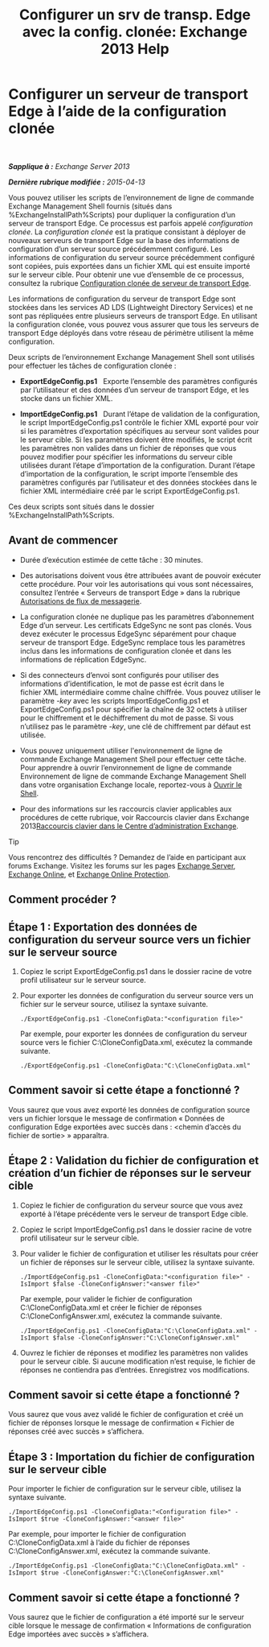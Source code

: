 ﻿---
title: 'Configurer un srv de transp. Edge avec la config. clonée: Exchange 2013 Help'
TOCTitle: Configurer un serveur de transport Edge à l’aide de la configuration clonée
ms:assetid: 0bbc83e3-e5e8-4480-a8a6-15f035360856
ms:mtpsurl: https://technet.microsoft.com/fr-fr/library/Aa996008(v=EXCHG.150)
ms:contentKeyID: 61180532
ms.date: 05/23/2018
mtps_version: v=EXCHG.150
ms.translationtype: MT
---

# Configurer un serveur de transport Edge à l’aide de la configuration clonée

 

_**Sapplique à :** Exchange Server 2013_

_**Dernière rubrique modifiée :** 2015-04-13_

Vous pouvez utiliser les scripts de l’environnement de ligne de commande Exchange Management Shell fournis (situés dans %ExchangeInstallPath%Scripts) pour dupliquer la configuration d’un serveur de transport Edge. Ce processus est parfois appelé *configuration clonée*. La *configuration clonée* est la pratique consistant à déployer de nouveaux serveurs de transport Edge sur la base des informations de configuration d’un serveur source précédemment configuré. Les informations de configuration du serveur source précédemment configuré sont copiées, puis exportées dans un fichier XML qui est ensuite importé sur le serveur cible. Pour obtenir une vue d’ensemble de ce processus, consultez la rubrique [Configuration clonée de serveur de transport Edge](edge-transport-server-cloned-configuration-exchange-2013-help.md).

Les informations de configuration du serveur de transport Edge sont stockées dans les services AD LDS (Lightweight Directory Services) et ne sont pas répliquées entre plusieurs serveurs de transport Edge. En utilisant la configuration clonée, vous pouvez vous assurer que tous les serveurs de transport Edge déployés dans votre réseau de périmètre utilisent la même configuration.

Deux scripts de l’environnement Exchange Management Shell sont utilisés pour effectuer les tâches de configuration clonée :

  - **ExportEdgeConfig.ps1**   Exporte l’ensemble des paramètres configurés par l’utilisateur et des données d’un serveur de transport Edge, et les stocke dans un fichier XML.

  - **ImportEdgeConfig.ps1**   Durant l’étape de validation de la configuration, le script ImportEdgeConfig.ps1 contrôle le fichier XML exporté pour voir si les paramètres d’exportation spécifiques au serveur sont valides pour le serveur cible. Si les paramètres doivent être modifiés, le script écrit les paramètres non valides dans un fichier de réponses que vous pouvez modifier pour spécifier les informations du serveur cible utilisées durant l’étape d’importation de la configuration. Durant l’étape d’importation de la configuration, le script importe l’ensemble des paramètres configurés par l’utilisateur et des données stockées dans le fichier XML intermédiaire créé par le script ExportEdgeConfig.ps1.

Ces deux scripts sont situés dans le dossier %ExchangeInstallPath%Scripts.

## Avant de commencer

  - Durée d’exécution estimée de cette tâche : 30 minutes.

  - Des autorisations doivent vous être attribuées avant de pouvoir exécuter cette procédure. Pour voir les autorisations qui vous sont nécessaires, consultez l’entrée « Serveurs de transport Edge » dans la rubrique [Autorisations de flux de messagerie](mail-flow-permissions-exchange-2013-help.md).

  - La configuration clonée ne duplique pas les paramètres d’abonnement Edge d’un serveur. Les certificats EdgeSync ne sont pas clonés. Vous devez exécuter le processus EdgeSync séparément pour chaque serveur de transport Edge. EdgeSync remplace tous les paramètres inclus dans les informations de configuration clonée et dans les informations de réplication EdgeSync.

  - Si des connecteurs d’envoi sont configurés pour utiliser des informations d’identification, le mot de passe est écrit dans le fichier XML intermédiaire comme chaîne chiffrée. Vous pouvez utiliser le paramètre *-key* avec les scripts ImportEdgeConfig.ps1 et ExportEdgeConfig.ps1 pour spécifier la chaîne de 32 octets à utiliser pour le chiffrement et le déchiffrement du mot de passe. Si vous n’utilisez pas le paramètre *-key*, une clé de chiffrement par défaut est utilisée.

  - Vous pouvez uniquement utiliser l'environnement de ligne de commande Exchange Management Shell pour effectuer cette tâche. Pour apprendre à ouvrir l’environnement de ligne de commande Environnement de ligne de commande Exchange Management Shell dans votre organisation Exchange locale, reportez-vous à [Ouvrir le Shell](https://technet.microsoft.com/fr-fr/library/dd638134\(v=exchg.150\)).

  - Pour des informations sur les raccourcis clavier applicables aux procédures de cette rubrique, voir Raccourcis clavier dans Exchange 2013[Raccourcis clavier dans le Centre d’administration Exchange](keyboard-shortcuts-in-the-exchange-admin-center-exchange-online-protection-help.md).

> [!TIP]
> Vous rencontrez des difficultés ? Demandez de l’aide en participant aux forums Exchange. Visitez les forums sur les pages <a href="https://go.microsoft.com/fwlink/p/?linkid=60612">Exchange Server</a>, <a href="https://go.microsoft.com/fwlink/p/?linkid=267542">Exchange Online</a>, et <a href="https://go.microsoft.com/fwlink/p/?linkid=285351">Exchange Online Protection</a>.


## Comment procéder ?

## Étape 1 : Exportation des données de configuration du serveur source vers un fichier sur le serveur source

1.  Copiez le script ExportEdgeConfig.ps1 dans le dossier racine de votre profil utilisateur sur le serveur source.

2.  Pour exporter les données de configuration du serveur source vers un fichier sur le serveur source, utilisez la syntaxe suivante.
    
        ./ExportEdgeConfig.ps1 -CloneConfigData:"<configuration file>"
    
    Par exemple, pour exporter les données de configuration du serveur source vers le fichier C:\\CloneConfigData.xml, exécutez la commande suivante.
    
        ./ExportEdgeConfig.ps1 -CloneConfigData:"C:\CloneConfigData.xml"

## Comment savoir si cette étape a fonctionné ?

Vous saurez que vous avez exporté les données de configuration source vers un fichier lorsque le message de confirmation « Données de configuration Edge exportées avec succès dans : \<chemin d’accès du fichier de sortie\> » apparaîtra.

## Étape 2 : Validation du fichier de configuration et création d’un fichier de réponses sur le serveur cible

1.  Copiez le fichier de configuration du serveur source que vous avez exporté à l’étape précédente vers le serveur de transport Edge cible.

2.  Copiez le script ImportEdgeConfig.ps1 dans le dossier racine de votre profil utilisateur sur le serveur cible.

3.  Pour valider le fichier de configuration et utiliser les résultats pour créer un fichier de réponses sur le serveur cible, utilisez la syntaxe suivante.
    
        ./ImportEdgeConfig.ps1 -CloneConfigData:"<configuration file>" -IsImport $false -CloneConfigAnswer:"<answer file>"
    
    Par exemple, pour valider le fichier de configuration C:\\CloneConfigData.xml et créer le fichier de réponses C:\\CloneConfigAnswer.xml, exécutez la commande suivante.
    
        ./ImportEdgeConfig.ps1 -CloneConfigData:"C:\CloneConfigData.xml" -IsImport $false -CloneConfigAnswer:"C:\CloneConfigAnswer.xml"

4.  Ouvrez le fichier de réponses et modifiez les paramètres non valides pour le serveur cible. Si aucune modification n’est requise, le fichier de réponses ne contiendra pas d’entrées. Enregistrez vos modifications.

## Comment savoir si cette étape a fonctionné ?

Vous saurez que vous avez validé le fichier de configuration et créé un fichier de réponses lorsque le message de confirmation « Fichier de réponses créé avec succès » s’affichera.

## Étape 3 : Importation du fichier de configuration sur le serveur cible

Pour importer le fichier de configuration sur le serveur cible, utilisez la syntaxe suivante.

    ./ImportEdgeConfig.ps1 -CloneConfigData:"<Configuration file>" -IsImport $true -CloneConfigAnswer:"<answer file>"

Par exemple, pour importer le fichier de configuration C:\\CloneConfigData.xml à l’aide du fichier de réponses C:\\CloneConfigAnswer.xml, exécutez la commande suivante.

    ./ImportEdgeConfig.ps1 -CloneConfigData:"C:\CloneConfigData.xml" -IsImport $true -CloneConfigAnswer:"C:\CloneConfigAnswer.xml"

## Comment savoir si cette étape a fonctionné ?

Vous saurez que le fichier de configuration a été importé sur le serveur cible lorsque le message de confirmation « Informations de configuration Edge importées avec succès » s’affichera.

